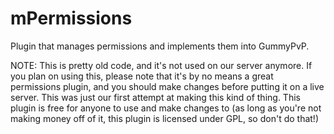 # mPermissions

Plugin that manages permissions and implements them into GummyPvP.

NOTE: This is pretty old code, and it's not used on our server anymore. If you plan on using this, please note that it's by no means a great permissions plugin, and you should make changes before putting it on a live server. This was just our first attempt at making this kind of thing. This plugin is free for anyone to use and make changes to (as long as you're not making money off of it, this plugin is licensed under GPL, so don't do that!)
